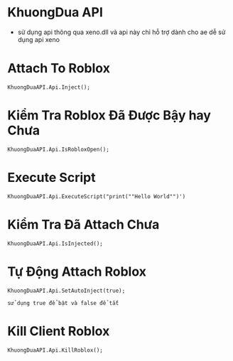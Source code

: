 # KhuongDua API
- sử dụng api thông qua xeno.dll và api này chỉ hỗ trợ dành cho ae dễ sử dụng api xeno

# Attach To Roblox
```
KhuongDuaAPI.Api.Inject();
```

# Kiểm Tra Roblox Đã Được Bậy hay Chưa
```
KhuongDuaAPI.Api.IsRobloxOpen();
```

# Execute Script
```
KhuongDuaAPI.Api.ExecuteScript("print(""Hello World"")')
```

# Kiểm Tra Đã Attach Chưa
```
KhuongDuaAPI.Api.IsInjected();
```

# Tự Động Attach Roblox
```
KhuongDuaAPI.Api.SetAutoInject(true);
```
```sử dụng true để bật và false để tắt```

# Kill Client Roblox
```
KhuongDuaAPI.Api.KillRoblox();
```
